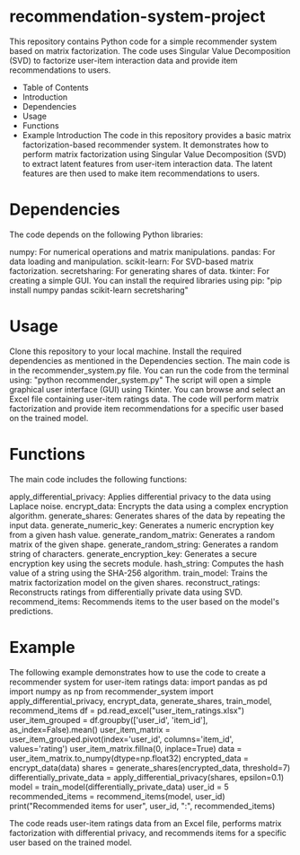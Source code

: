 # recommendation-system-project
This repository contains Python code for a simple recommender system based on matrix factorization. The code uses Singular Value Decomposition (SVD) to factorize user-item interaction data and provide item recommendations to users.

* Table of Contents
* Introduction
* Dependencies
* Usage
* Functions
* Example
Introduction
The code in this repository provides a basic matrix factorization-based recommender system. It demonstrates how to perform matrix factorization using Singular Value Decomposition (SVD) to extract latent features from user-item interaction data. The latent features are then used to make item recommendations to users.

# Dependencies
The code depends on the following Python libraries:

numpy: For numerical operations and matrix manipulations.
pandas: For data loading and manipulation.
scikit-learn: For SVD-based matrix factorization.
secretsharing: For generating shares of data.
tkinter: For creating a simple GUI.
You can install the required libraries using pip:
"pip install numpy pandas scikit-learn secretsharing"

# Usage
Clone this repository to your local machine.
Install the required dependencies as mentioned in the Dependencies section.
The main code is in the recommender_system.py file. You can run the code from the terminal using:
"python recommender_system.py"
The script will open a simple graphical user interface (GUI) using Tkinter. You can browse and select an Excel file containing user-item ratings data.
The code will perform matrix factorization and provide item recommendations for a specific user based on the trained model.

# Functions
The main code includes the following functions:

apply_differential_privacy: Applies differential privacy to the data using Laplace noise.
encrypt_data: Encrypts the data using a complex encryption algorithm.
generate_shares: Generates shares of the data by repeating the input data.
generate_numeric_key: Generates a numeric encryption key from a given hash value.
generate_random_matrix: Generates a random matrix of the given shape.
generate_random_string: Generates a random string of characters.
generate_encryption_key: Generates a secure encryption key using the secrets module.
hash_string: Computes the hash value of a string using the SHA-256 algorithm.
train_model: Trains the matrix factorization model on the given shares.
reconstruct_ratings: Reconstructs ratings from differentially private data using SVD.
recommend_items: Recommends items to the user based on the model's predictions.

# Example
The following example demonstrates how to use the code to create a recommender system for user-item ratings data:
import pandas as pd
import numpy as np
from recommender_system import apply_differential_privacy, encrypt_data, generate_shares, train_model, recommend_items
df = pd.read_excel("user_item_ratings.xlsx")
user_item_grouped = df.groupby(['user_id', 'item_id'], as_index=False).mean()
user_item_matrix = user_item_grouped.pivot(index='user_id', columns='item_id', values='rating')
user_item_matrix.fillna(0, inplace=True)
data = user_item_matrix.to_numpy(dtype=np.float32)
encrypted_data = encrypt_data(data)
shares = generate_shares(encrypted_data, threshold=7)
differentially_private_data = apply_differential_privacy(shares, epsilon=0.1)
model = train_model(differentially_private_data)
user_id = 5
recommended_items = recommend_items(model, user_id)
print("Recommended items for user", user_id, ":", recommended_items)

The code reads user-item ratings data from an Excel file, performs matrix factorization with differential privacy, and recommends items for a specific user based on the trained model.
